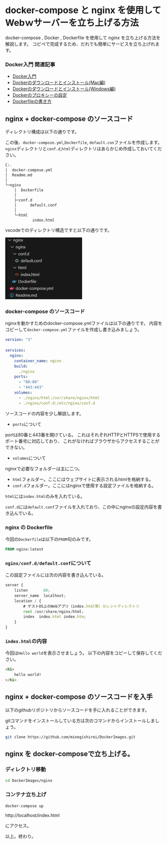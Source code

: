 


# docker-compose と nginx を使用してWebｗサーバーを立ち上げる方法

docker-compose , Docker , Dockerfile を使用して nginx を立ち上げる方法を解説します。
コピペで完成するため、だれでも簡単にサービスを立ち上げれます。



### Docker入門 関連記事

- [Docker入門](https://minegishirei.hatenablog.com/entry/2023/09/02/213936)
- [Dockerのダウンロードとインストール(Mac編)](https://minegishirei.hatenablog.com/entry/2023/09/03/143528)
- [Dockerのダウンロードとインストール(Windows編)](https://minegishirei.hatenablog.com/entry/2023/09/04/115946)
- [Dockerのプロキシーの設定](https://minegishirei.hatenablog.com/entry/2023/09/05/120827)
- [Dockerfileの書き方](https://minegishirei.hatenablog.com/entry/2023/09/11/102313)

## nginx + docker-compose のソースコード

ディレクトリ構成は以下の通りです。

この後、`docker-compose.yml`,`Dockerfile`, `default.con`ファイルを作成します。
`nginx`ディレクトリと`conf.d`,`html`ディレクトリはあらかじめ作成しておいてください。

```
C:.
│  docker-compose.yml
│  Readme.md
│
└─nginx
    │  Dockerfile
    │
    ├─conf.d
    │      default.conf
    │
    └─html
            index.html
```

vscodeでのディレクトリ構造ですと以下の通りです。


<img src="https://github.com/minegishirei/techblog/blob/main/docker/3000Images/images/nginx/dir.png?raw=true">


### docker-compose のソースコード

nginxを動かすためのdocker-compose.ymlファイルは以下の通りです。
内容をコピーして`docker-compose.yml`ファイルを作成し書き込みましょう。

```yml
version: "3"

services:
  nginx:
    container_name: nginx
    build:
      ./nginx
    ports:
      - "80:80"
      - "443:443"
    volumes:
      - ./nginx/html:/usr/share/nginx/html
      - ./nginx/conf.d:/etc/nginx/conf.d
```

ソースコードの内容を少し解説します。

-  `ports`について

portは80番と443番を開けている。
これはそれぞれHTTPとHTTPSで使用するポート番号に対応しており、
これがなければブラウザからアクセスすることができない。

- `volumes`について

nginxで必要なフォルダーは主に二つ。

- `html`フォルダー。ここにはウェブサイトに表示されるhtmlを格納する。
- `conf.d`フォルダー。ここにはnginxで使用する設定ファイルを格納する。

`html`には`index.html`のみを入れている。

`conf.d`には`default.conf`ファイルを入れており、この中にnginxの設定内容を書き込んでいる。


### nginx の Dockerfile

今回の`Dockerfile`は以下の`FROM`句のみです。

```Dockerfile
FROM nginx:latest
```

### `nginx/conf.d/default.conf`について

この設定ファイルには次の内容を書き込んでいる。


```js
server {
    listen       80;
    server_name  localhost;
    location / {
        # ゲストOS上のWebアプリ（index.html等）カレントディレクトリ
        root /usr/share/nginx/html;
        index  index.html index.htm;
    }
}
```


### `index.html`の内容

今回は`Hello world`を表示させましょう。
以下の内容をコピーして保存してください。

```html
<h1>
    hello world!
</h1>
```


## nginx + docker-compose のソースコードを入手

以下のgithubリポジトリからソースコードを手に入れることができます。

gitコマンドをインストールしている方は次のコマンドからインストールしましょう。

```sh
git clone https://github.com/minegishirei/DockerImages.git
```


## nginx を docker-composeで立ち上げる。


### ディレクトリ移動

```sh
cd DockerImages/nginx
```


### コンテナ立ち上げ

```sh
docker-compose up
```

http://localhost/index.html

にアクセス。

以上。終わり。


